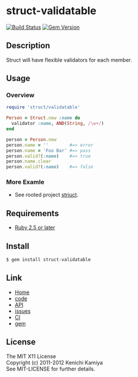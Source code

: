 struct-validatable
===================

[![Build Status](https://secure.travis-ci.org/kachick/struct-validatable.png)](http://travis-ci.org/kachick/struct-validatable)
[![Gem Version](https://badge.fury.io/rb/struct-validatable.png)](http://badge.fury.io/rb/struct-validatable)

Description
------------

Struct will have flexible validators for each member.

Usage
------

### Overview

```ruby
require 'struct/validatable'

Person = Struct.new :name do
  validator :name, AND(String, /\w+/)
end

person = Person.new
person.name = ''        #=> error
person.name = 'Foo Bar' #=> pass
person.valid?(:name)    #=> true
person.name.clear
person.valid?(:name)    #=> false
```

### More Examle

* See rooted project [striuct](https://github.com/kachick/striuct).

Requirements
------------

* [Ruby 2.5 or later](http://travis-ci.org/#!/kachick/struct-validatable)

Install
-------

```bash
$ gem install struct-validatable
```

Link
----

* [Home](http://kachick.github.com/struct-validatable)
* [code](https://github.com/kachick/struct-validatable)
* [API](http://kachick.github.com/struct-validatable/yard/frames.html)
* [issues](https://github.com/kachick/struct-validatable/issues)
* [CI](http://travis-ci.org/#!/kachick/struct-validatable)
* [gem](https://rubygems.org/gems/struct-validatable)

License
-------

The MIT X11 License  
Copyright (c) 2011-2012 Kenichi Kamiya  
See MIT-LICENSE for further details.
